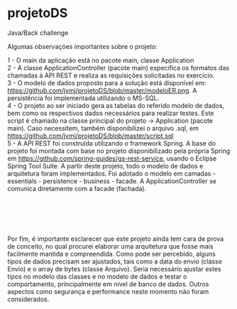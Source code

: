# projetoDS
Java/Back challenge

Algumas observações importantes sobre o projeto:</br>

1 - O main da aplicação está no pacote main, classe Application</br>
2 - A classe ApplicationController (pacote main) especifica os formatos das chamadas à API REST e realiza as requisições solicitadas no exercício. </br>
3 - O modelo de dados proposto para a solução está disponível em: https://github.com/jvmj/projetoDS/blob/master/modeloER.png. A persistência foi implementada utilizando o MS-SQL. </br>
4 - O projeto ao ser iniciado gera as tabelas do referido modelo de dados, bem como os respectivos dados necessários para realizar testes.  Este script é chamado na classe principal do projeto -> Application (pacote main). Caso necessitem, também disponibilizei o arquivo .sql, em https://github.com/jvmj/projetoDS/blob/master/script.sql </br>
5 - A API REST foi construída utilizando o framework Spring. A base do projeto foi montada com base no projeto disponibilizado pela própria Spring em https://github.com/spring-guides/gs-rest-service, usando o Eclipse Spring Tool Suite. A partir deste projeto, todo o modelo de dados e arquitetura foram implementados. Foi adotado o modelo em camadas - essentials - persistence - business - facade. A ApplicationController se comunica diretamente com a facade (fachada). </br>

</br>
</br>
</br>
</br>

Por fim, é importante esclarecer que este projeto ainda tem cara de prova de conceito, no qual procurei elaborar uma arquitetura que fosse mais facilmente mantida e compreendida. Como pode ser percebido, alguns tipos de dados precisam ser ajustados, tais como a data do envio (classe Envio) e o array de bytes (classe Arquivo). Seria necessário  ajustar estes tipos no modelo das classes e no modelo de dados e testar o comportamento, principalmente em nível de banco de dados. Outros aspectos como segurança e performance neste momento não foram considerados.
